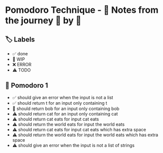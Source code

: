 # Pomodoro Technique - 📝 Notes from the journey 🍅 by 🍅


## 🏷️ Labels

- ✅ done
- 🚧 WIP
- ❌ ERROR
- ⚠ TODO

## 🍅 Pomodoro 1

- ✅ should give an error when the input is not a list
- ✅ should return t for an input only containing t
- 🚧 should return bob for an input only containing bob
- ⚠ should return cat for an input only containing cat
- ⚠ should return cat eats for input cat eats
- ⚠ should return the world eats for input the world eats
- ⚠ should return cat eats for input cat eats which has extra space
- ⚠ should return the world eats for input the world eats which has extra space
- ⚠ should give an error when the input is not a list of strings
